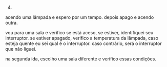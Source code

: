 4)

acendo uma lâmpada e espero por um tempo. depois apago e acendo outra. 

vou para uma sala e verifico se está aceso, se estiver, identifiquei seu interruptor. 
se estiver apagado, verifico a temperatura da lâmpada, caso esteja quente eu sei qual é o interruptor. caso contrário, será o interruptor que não liguei.

na segunda ida, escolho uma sala diferente e verifico essas condições. 